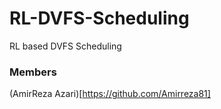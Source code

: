 # RL-DVFS-Scheduling
RL based DVFS Scheduling

### Members
(AmirReza Azari)[https://github.com/Amirreza81]
